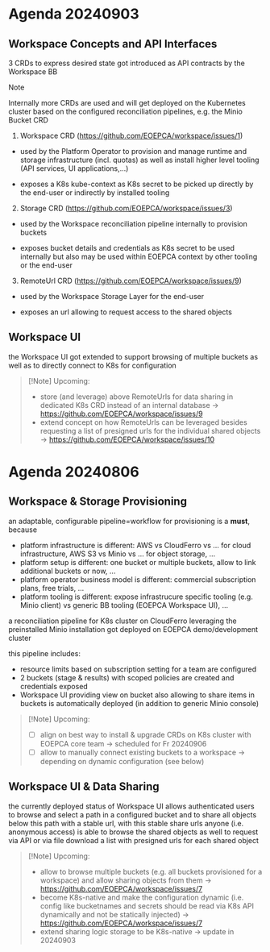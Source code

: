 # Agenda 20240903

## Workspace Concepts and API Interfaces

3 CRDs to express desired state got introduced as API contracts by the Workspace BB

> [!Note] 
> Internally more CRDs are used and will get deployed on the Kubernetes cluster based on the configured reconciliation pipelines, e.g. the Minio Bucket CRD

1) Workspace CRD (https://github.com/EOEPCA/workspace/issues/1)

- used by the Platform Operator to provision and manage runtime and storage infrastructure (incl. quotas) as well as install higher level tooling (API services, UI applications,...)

- exposes a K8s kube-context as K8s secret to be picked up directly by the end-user or indirectly by installed tooling

2) Storage CRD (https://github.com/EOEPCA/workspace/issues/3)

- used by the Workspace reconciliation pipeline internally to provision buckets

- exposes bucket details and credentials as K8s secret to be used internally but also may be used within EOEPCA context by other tooling or the end-user 

3) RemoteUrl CRD (https://github.com/EOEPCA/workspace/issues/9)

- used by the Workspace Storage Layer for the end-user

- exposes an url allowing to request access to the shared objects

## Workspace UI

the Workspace UI got extended to support browsing of multiple buckets as well as to directly connect to K8s for configuration

> [!Note] Upcoming:
> - store (and leverage) above RemoteUrls for data sharing in dedicated K8s CRD instead of an internal database -> https://github.com/EOEPCA/workspace/issues/9
> - extend concept on how RemoteUrls can be leveraged besides requesting a list of presigned urls for the individual shared objects -> https://github.com/EOEPCA/workspace/issues/10

# Agenda 20240806

## Workspace & Storage Provisioning

an adaptable, configurable pipeline=workflow for provisioning is a **must**, because
- platform infrastructure is different: AWS vs CloudFerro vs ... for cloud infrastructure, AWS S3 vs Minio vs ... for object storage, ...
- platform setup is different: one bucket or multiple buckets, allow to link additional buckets or now, ...
- platform operator business model is different: commercial subscription plans, free trials, ...
- platform tooling is different: expose infrastrucure specific tooling (e.g. Minio client) vs generic BB tooling (EOEPCA Workspace UI), ...

a reconciliation pipeline for K8s cluster on CloudFerro leveraging the preinstalled Minio installation got deployed on EOEPCA demo/development cluster

this pipeline includes:
- resource limits based on subscription setting for a team are configured
- 2 buckets (stage & results) with scoped policies are created and credentials exposed
- Workspace UI providing view on bucket also allowing to share items in buckets is automatically deployed (in addition to generic Minio console)

> [!Note] Upcoming:
> - [ ] align on best way to install & upgrade CRDs on K8s cluster with EOEPCA core team -> scheduled for Fr 20240906
> - [ ] allow to manually connect existing buckets to a workspace -> depending on dynamic configuration (see below)

## Workspace UI & Data Sharing

the currently deployed status of Workspace UI allows authenticated users to browse and select a path in a configured bucket and to share all objects below this path with a stable url, with this stable share urls anyone (i.e. anonymous access) is able to browse the shared objects as well to request via API or via file download a list with presigned urls for each shared object

> [!Note] Upcoming:
> - allow to browse multiple buckets (e.g. all buckets provisioned for a workspace) and allow sharing objects from them -> https://github.com/EOEPCA/workspace/issues/7
> - become K8s-native and make the configuration dynamic (i.e. config like bucketnames and secrets should be read via K8s API dynamically and not be statically injected) -> https://github.com/EOEPCA/workspace/issues/7
> - extend sharing logic storage to be K8s-native -> update in 20240903
